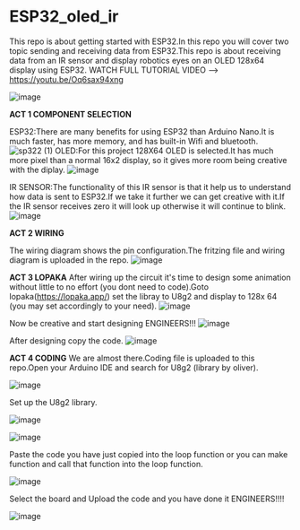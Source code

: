 # ESP32_oled_ir
This repo is about getting started with ESP32.In this repo you will cover two topic sending and receiving data from ESP32.This repo is about receiving data from an IR sensor and  display robotics eyes on an OLED 128x64 display using ESP32.
WATCH FULL TUTORIAL VIDEO --> https://youtu.be/Oq6sax94xng

![image](https://github.com/engrpakistan/ESP32_oled_ir/assets/148635820/fee72dff-e341-498a-9916-ead0c1c06fc5)

**ACT 1 COMPONENT SELECTION**

ESP32:There are many benefits for using ESP32 than Arduino Nano.It is much faster, has more memory, and has built-in Wifi and bluetooth.
![sp322 (1)](https://github.com/engrpakistan/ESP32_oled_ir/assets/148635820/6174df33-46ad-47ab-a269-ee3fd356ff32)
OLED:For this project 128X64 OLED is selected.It has much more pixel than a normal 16x2 display, so it gives more room being creative with the diplay. 
![image](https://github.com/engrpakistan/ESP32_oled_ir/assets/148635820/cde3f397-d719-42fc-a0c0-cc2505d73fdd)

IR SENSOR:The functionality of this IR sensor is that it help us to understand how data is sent to ESP32.If we take it further we can get creative with it.If the IR sensor receives zero it will look up otherwise it will continue to blink.
![image](https://github.com/engrpakistan/ESP32_oled_ir/assets/148635820/a1ad3b4a-e684-43dd-8167-d34b3e9a1d24)

**ACT 2 WIRING**

The wiring diagram shows the pin configuration.The fritzing file and wiring diagram is uploaded in the repo.
![image](https://github.com/engrpakistan/ESP32_oled_ir/assets/148635820/ce511012-e5d0-40cb-81b8-65bf6a7adafe)

**ACT 3 LOPAKA**
After wiring up the circuit it's time to design some animation without little to no effort (you dont need to code).Goto lopaka(https://lopaka.app/) set the libray to U8g2 and display to 128x 64 (you may set accordingly to your need).
![image](https://github.com/engrpakistan/ESP32_oled_ir/assets/148635820/cd812d59-19a7-40ec-a0ab-c117c39b3437)

Now be creative and start designing ENGINEERS!!! 
![image](https://github.com/engrpakistan/ESP32_oled_ir/assets/148635820/b3cf4c67-b5eb-4f1e-a319-9ac751188c14)

After designing copy the code.
![image](https://github.com/engrpakistan/ESP32_oled_ir/assets/148635820/f8fc6fae-9195-4e44-9659-f330babad827)

**ACT 4 CODING**
We are almost there.Coding file is uploaded to this repo.Open your Arduino IDE and search for U8g2 (library by oliver).

![image](https://github.com/engrpakistan/ESP32_oled_ir/assets/148635820/c1402612-29ff-440f-b89a-4647cba3e874)

Set up the U8g2 library.

![image](https://github.com/engrpakistan/ESP32_oled_ir/assets/148635820/037a2828-a3f2-418a-8554-6fe3dd98c4af)

![image](https://github.com/engrpakistan/ESP32_oled_ir/assets/148635820/7b3b175c-23e8-413d-b8f7-0a99c1ab2bb6)

Paste the code you have just copied into the loop function or you can make function and call that function into the loop function.

![image](https://github.com/engrpakistan/ESP32_oled_ir/assets/148635820/e00a871d-79a1-4712-8430-10ff6f9ce221)

Select the board and Upload the code and you have done it ENGINEERS!!!!

![image](https://github.com/engrpakistan/ESP32_oled_ir/assets/148635820/8263b699-2482-412a-8abe-e303d06f43d4)




